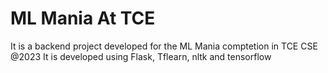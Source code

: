 # ML Mania At TCE

It is a backend project developed for the ML Mania comptetion in TCE CSE @2023
It is developed using Flask, Tflearn, nltk and tensorflow
